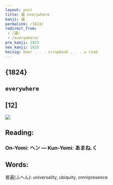 ```yaml
---
layout: post
title: 遍 everywhere
kanji: 遍
permalink: /1824/
redirect_from:
 - /遍/
 - /everywhere/
pre_kanji: 1823
nex_kanji: 1825
heisig: Door . . . scrapbook . . . a road.
---
```


## {1824}

## `everywhere`

## [12]

<div class="stroke"><img src="E9818D.png" /></div>

## Reading:

### On-Yomi: ヘン &mdash; Kun-Yomi: あまね.く

## Words:

普遍(ふへん): universality, ubiquity, omnipresence
